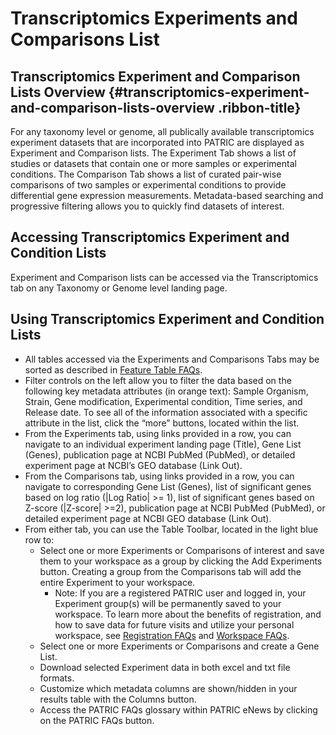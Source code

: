 # Transcriptomics Experiments and Comparisons List


## Transcriptomics Experiment and Comparison Lists Overview {#transcriptomics-experiment-and-comparison-lists-overview .ribbon-title}

For any taxonomy level or genome, all publically available
transcriptomics experiment datasets that are incorporated into PATRIC
are displayed as Experiment and Comparison lists. The Experiment Tab
shows a list of studies or datasets that contain one or more samples or
experimental conditions. The Comparison Tab shows a list of curated
pair-wise comparisons of two samples or experimental conditions to
provide differential gene expression measurements. Metadata-based
searching and progressive filtering allows you to quickly find datasets
of interest.

## Accessing Transcriptomics Experiment and Condition Lists

Experiment and Comparison lists can be accessed via the Transcriptomics
tab on any Taxonomy or Genome level landing page.

## Using Transcriptomics Experiment and Condition Lists

-   All tables accessed via the Experiments and Comparisons Tabs may be
    sorted as described in [Feature Table FAQs](/content/Feature_Table).
-   Filter controls on the left allow you to filter the data based on
    the following key metadata attributes (in orange text): Sample
    Organism, Strain, Gene modification, Experimental condition, Time
    series, and Release date. To see all of the information associated
    with a specific attribute in the list, click the “more” buttons,
    located within the list.
-   From the Experiments tab, using links provided in a row, you can
    navigate to an individual experiment landing page (Title), Gene List
    (Genes), publication page at NCBI PubMed (PubMed), or detailed
    experiment page at NCBI’s GEO database (Link Out).
-   From the Comparisons tab, using links provided in a row, you can
    navigate to corresponding Gene List (Genes), list of significant
    genes based on log ratio (|Log Ratio| &gt;= 1), list of significant
    genes based on Z-score (|Z-score| &gt;=2), publication page at NCBI
    PubMed (PubMed), or detailed experiment page at NCBI GEO database
    (Link Out).
-   From either tab, you can use the Table Toolbar, located in the light
    blue row to:
    -   Select one or more Experiments or Comparisons of interest and
        save them to your workspace as a group by clicking the Add
        Experiments button. Creating a group from the Comparisons tab
        will add the entire Experiment to your workspace.
        -   Note: If you are a registered PATRIC user and logged in,
            your Experiment group(s) will be permanently saved to your
            workspace. To learn more about the benefits of registration,
            and how to save data for future visits and utilize your
            personal workspace, see [Registration FAQs](/content/Registration) and [Workspace FAQs](/content/Workspace_and_Groups).
    -   Select one or more Experiments or Comparisons and create a Gene
        List.
    -   Download selected Experiment data in both excel and txt file
        formats.
    -   Customize which metadata columns are shown/hidden in your
        results table with the Columns button.
    -   Access the PATRIC FAQs glossary within PATRIC eNews by clicking
        on the PATRIC FAQs button.
